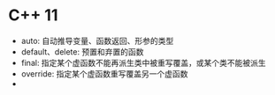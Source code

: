 # C++ 11

* auto: 自动推导变量、函数返回、形参的类型
* default、delete: 预置和弃置的函数
* final: 指定某个虚函数不能再派生类中被重写覆盖，或某个类不能被派生
* override: 指定某个虚函数重写覆盖另一个虚函数
* 